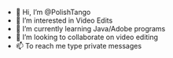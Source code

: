 - 👋 Hi, I’m @PolishTango
- 👀 I’m interested in Video Edits
- 🌱 I’m currently learning Java/Adobe programs
- 💞️ I’m looking to collaborate on video editing
- 📫 To reach me type private messages

<!---
PolishTango/PolishTango is a ✨ special ✨ repository because its `README.md` (this file) appears on your GitHub profile.
You can click the Preview link to take a look at your changes.
--->
